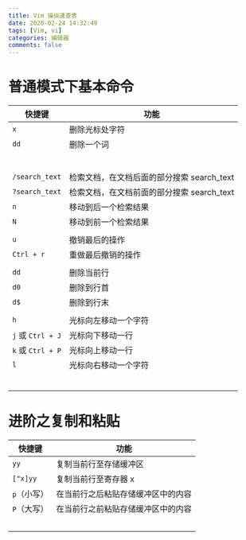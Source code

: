 ```yaml
---
title: Vim 操纵速查表
date: 2020-02-24 14:32:49
tags: [Vim, vi]
categories: 编辑器
comments: false
---
```

# 普通模式下基本命令
| 快捷键            | 功能                                       |
| ----------------- | ------------------------------------------ |
| `x`                 | 删除光标处字符                             |
| `dd`                | 删除一个词                                 |
|                   |                                            |
|                   |                                            |
|                   |                                            |
|                   |                                            |
|                   |                                            |
|                   |                                            |
| `/search_text`      | 检索文档，在文档后面的部分搜索 search_text |
| `?search_text`      | 检索文档，在文档前面的部分搜索 search_text |
| `n`                 | 移动到后一个检索结果                       |
| `N`                 | 移动到前一个检索结果                       |
|                   |                                            |
| `u`                 | 撤销最后的操作                             |
| `Ctrl + r`          | 重做最后撤销的操作                         |
|                   |                                            |
| `dd`                | 删除当前行                                 |
| `d0`                | 删除到行首                                 |
| `d$`                | 删除到行末                                 |
|                   |                                            |
| `h`               | 光标向左移动一个字符                       |
| `j` 或 `Ctrl + J` | 光标向下移动一行                           |
| `k` 或 `Ctrl + P` | 光标向上移动一行                           |
| `l`               | 光标向右移动一个字符                       |
|                   |                                            |
|                   |                                            |
|                   |                                            |
|                   |                                            |
|                   |                                            |
|                   |                                            |

# 进阶之复制和粘贴
| 快捷键            | 功能                                       |
| ----------------- | ------------------------------------------ |
| `yy` | 复制当前行至存储缓冲区 |
| `["x]yy` | 复制当前行至寄存器 x |
| `p`（小写） | 在当前行之后粘贴存储缓冲区中的内容 |
| `P`（大写） | 在当前行之前粘贴存储缓冲区中的内容 |
|                   |                                            |
|                   |                                            |
|                   |                                            |
|                   |                                            |
|                   |                                            |

